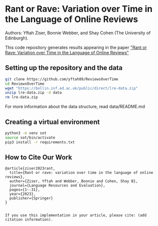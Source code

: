 # Rant or Rave: Variation over Time in the Language of Online Reviews
Authors: Yftah Ziser, Bonnie Webber, and Shay Cohen (The University of Edinburgh).

This code repository generates results appearing in the paper ["Rant or Rave: Variation over Time in the Language of Online Reviews"](https://link.springer.com/article/10.1007/s10579-023-09652-5)

## Setting up the repository and the data
```bash
git clone https://github.com/yftah89/ReviewsOverTime
cd ReviewsOverTime
wget "https://bollin.inf.ed.ac.uk/public/direct/lre-data.zip"
unzip lre-data.zip -d data
rm lre-data.zip
```
For more information about the data structure, read data/README.md

## Creating a virtual environment 
```bash
python3 -m venv sot
source sot/bin/activate
pip3 install -r requirements.txt
```

## How to Cite Our Work
```
@article{ziser2023rant,
  title={Rant or rave: variation over time in the language of online reviews},
  author={Ziser, Yftah and Webber, Bonnie and Cohen, Shay B},
  journal={Language Resources and Evaluation},
  pages={1--31},
  year={2023},
  publisher={Springer}
}


If you use this implementation in your article, please cite: (add citation information).



